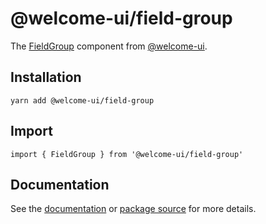 # @welcome-ui/field-group

The [FieldGroup](undefined) component from [@welcome-ui](http://welcome-ui.com).

## Installation

    yarn add @welcome-ui/field-group

## Import

    import { FieldGroup } from '@welcome-ui/field-group'

## Documentation

See the [documentation](undefined) or [package source](https://github.com/WTTJ/welcome-ui/tree/master/packages/FieldGroup) for more details.
